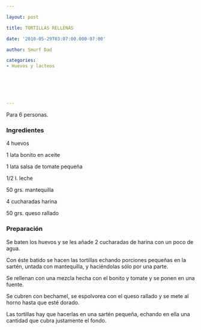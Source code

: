 ```yaml
---

layout: post

title: TORTILLAS RELLENAS

date: '2010-05-29T03:07:00.000-07:00'

author: Smurf Dad

categories:
- Huevos y lacteos






---
```


Para 6 personas.

<h3>Ingredientes</h3>

4 huevos

1 lata bonito en aceite

1 lata salsa de tomate pequeña

1/2 l. leche

50 grs. mantequilla

4 cucharadas harina

50 grs. queso rallado

<h3>Preparación</h3>

Se baten los huevos y se les añade 2 cucharadas de harina con un poco de agua.

Con éste batido se hacen las tortillas echando porciones pequeñas en la sartén, untada con mantequilla, y haciéndolas sólo por una parte.

Se rellenan con una mezcla hecha con el bonito y tomate y se ponen en una fuente.

Se cubren con bechamel, se espolvorea con el queso rallado y se mete al horno hasta que esté dorado.

Las tortillas hay que hacerlas en una sartén pequeña, echando en ella una cantidad que cubra justamente el fondo.
